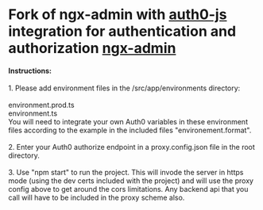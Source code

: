 
# Fork of ngx-admin with <a href="https://github.com/auth0/auth0.js?files=1">auth0-js</a> integration for authentication and authorization <a href="https://github.com/akveo/ngx-admin">ngx-admin</a>

<h4>Instructions:</h4>
1. Please add environment files in the /src/app/environments directory:<br>
<br>
environment.prod.ts<br>
environment.ts<br>
You will need to integrate your own Auth0 variables in these environment files according to the example in the included files "environement.format".<br>
<br>
2. Enter your Auth0 authorize endpoint in a proxy.config.json file in the root directory.  <br>
<br>
3. Use "npm start" to run the project.  This will invode the server in https mode (using the dev certs included with the project) and will use the proxy config above to get around the cors limitations.  Any backend api that you call will have to be included in the proxy scheme also.







